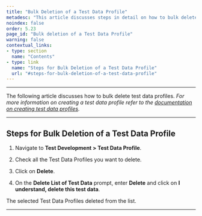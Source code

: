 ```yaml
---
title: "Bulk Deletion of a Test Data Profile"
metadesc: "This article discusses steps in detail on how to bulk delete test data profiles in Testsigma application | Delete Test Data Profiles in Testsigma"
noindex: false
order: 5.23
page_id: "Bulk deletion of a Test Data Profile"
warning: false
contextual_links:
- type: section
  name: "Contents"
- type: link
  name: "Steps for Bulk Deletion of a Test Data Profile"
  url: "#steps-for-bulk-deletion-of-a-test-data-profile"
---
```



---


The following article discusses how to bulk delete test data profiles. *For more information on creating a test data profile refer to the [documentation on creating test data profiles](https://testsigma.com/docs/test-data/create-data-profiles/).*


---


## **Steps for Bulk Deletion of a Test Data Profile**

1. Navigate to **Test Development > Test Data Profile**.

2. Check all the Test Data Profiles you want to delete. 

3. Click on **Delete**.

4. On the **Delete List of Test Data** prompt, enter **Delete** and click on **I understand, delete this test data**.

The selected Test Data Profiles deleted from the list.

---